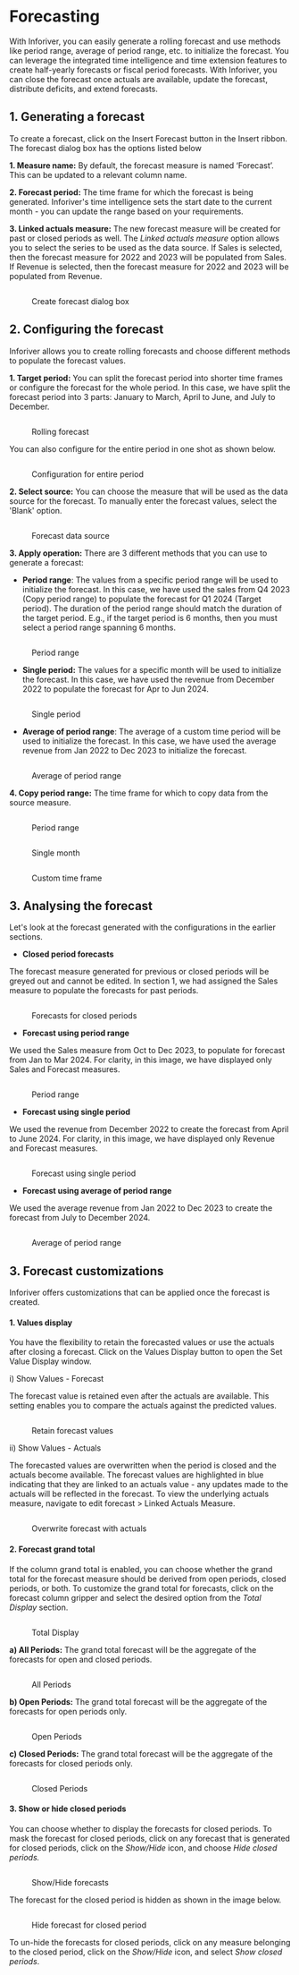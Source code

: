 # Forecasting

With Inforiver, you can easily generate a rolling forecast and use methods like period range, average of period range, etc. to initialize the forecast. You can leverage the integrated time intelligence and time extension features to create half-yearly forecasts or fiscal period forecasts. With Inforiver, you can close the forecast once actuals are available, update the forecast, distribute deficits, and extend forecasts.

## 1. Generating a forecast

To create a forecast, click on the Insert Forecast button in the Insert ribbon. The forecast dialog box has the options listed below

**1. Measure name:** By default, the forecast measure is named ‘Forecast’. This can be updated to a relevant column name.

**2. Forecast period:** The time frame for which the forecast is being generated. Inforiver's time intelligence sets the start date to the current month - you can update the range based on your requirements.

**3. Linked actuals measure:** The new forecast measure will be created for past or closed periods as well. The _Linked actuals measure_ option allows you to select the series to be used as the data source. If Sales is selected, then the forecast measure for 2022 and 2023 will be populated from Sales. If Revenue is selected, then the forecast measure for 2022 and 2023 will be populated from Revenue.&#x20;

<figure><img src="../../../.gitbook/assets/2024-02-02_10h27_04.png" alt=""><figcaption><p>Create forecast dialog box</p></figcaption></figure>

## 2. Configuring the forecast

Inforiver allows you to create rolling forecasts and choose different methods to populate the forecast values. &#x20;

**1. Target period:** You can split the forecast period into shorter time frames or configure the forecast for the whole period. In this case, we have split the forecast period into 3 parts: January to March, April to June, and July to December.

<figure><img src="../../../.gitbook/assets/2024-02-02_10h41_55.png" alt=""><figcaption><p>Rolling forecast</p></figcaption></figure>

You can also configure for the entire period in one shot as shown below.

<figure><img src="../../../.gitbook/assets/2024-02-02_10h55_38.png" alt=""><figcaption><p>Configuration for entire period</p></figcaption></figure>

**2. Select source:** You can choose the measure that will be used as the data source for the forecast. To manually enter the forecast values, select the 'Blank' option.

<figure><img src="../../../.gitbook/assets/2024-02-02_10h30_44.png" alt=""><figcaption><p>Forecast data source</p></figcaption></figure>

**3. Apply operation:** There are 3 different methods that you can use to generate a forecast:

* **Period range**: The values from a specific period range will be used to initialize the forecast. In this case, we have used the sales from Q4 2023 (Copy period range) to populate the forecast for Q1 2024 (Target period). The duration of the period range should match the duration of the target period. E.g., if the target period is 6 months, then you must select a period range spanning 6 months.

<figure><img src="../../../.gitbook/assets/2024-02-02_11h08_22.png" alt=""><figcaption><p>Period range</p></figcaption></figure>

* **Single period:** The values for a specific month will be used to initialize the forecast. In this case, we have used the revenue from December 2022 to populate the forecast for Apr to Jun 2024.

<figure><img src="../../../.gitbook/assets/2024-02-02_11h13_05.png" alt=""><figcaption><p>Single period</p></figcaption></figure>

* **Average of period range**: The average of a custom time period will be used to initialize the forecast. In this case, we have used the average revenue from Jan 2022 to Dec 2023 to initialize the forecast.

<figure><img src="../../../.gitbook/assets/2024-02-02_11h17_28.png" alt=""><figcaption><p>Average of period range</p></figcaption></figure>

**4. Copy period range:** The time frame for which to copy data from the source measure.

<div>

<figure><img src="../../../.gitbook/assets/2024-02-02_11h22_11.png" alt=""><figcaption><p>Period range</p></figcaption></figure>

 

<figure><img src="../../../.gitbook/assets/Period range (1).png" alt=""><figcaption><p>Single month</p></figcaption></figure>

 

<figure><img src="../../../.gitbook/assets/period range 2 (1).png" alt=""><figcaption><p>Custom time frame</p></figcaption></figure>

</div>

## 3. Analysing the forecast

Let's look at the forecast generated with the configurations in the earlier sections.

* **Closed period forecasts**

The forecast measure generated for previous or closed periods will be greyed out and cannot be edited. In section 1, we had assigned the Sales measure to populate the forecasts for past periods.

<figure><img src="../../../.gitbook/assets/2024-02-02_11h35_56.png" alt=""><figcaption><p>Forecasts for closed periods</p></figcaption></figure>

* **Forecast using period range**&#x20;

We used the Sales measure from Oct to Dec 2023, to populate for forecast from Jan to Mar 2024. For clarity, in this image, we have displayed only Sales and Forecast measures.

<figure><img src="../../../.gitbook/assets/2024-02-02_11h42_02.png" alt=""><figcaption><p>Period range</p></figcaption></figure>

* **Forecast using single period**

We used the revenue from December 2022 to create the forecast from April to June 2024. For clarity, in this image, we have displayed only Revenue and Forecast measures.

<figure><img src="../../../.gitbook/assets/2024-02-02_11h53_58.png" alt=""><figcaption><p>Forecast using single period</p></figcaption></figure>

* **Forecast using average of period range**

We used the average revenue from Jan 2022 to Dec 2023 to create the forecast from July to December 2024.

<figure><img src="../../../.gitbook/assets/2024-02-02_12h07_45.png" alt=""><figcaption><p>Average of period range</p></figcaption></figure>

## 3. Forecast customizations

Inforiver offers customizations that can be applied once the forecast is created.&#x20;

#### 1. Values display

You have the flexibility to retain the forecasted values or use the actuals after closing a forecast. Click on the Values Display button to open the Set Value Display window.

i) Show Values - Forecast

The forecast value is retained even after the actuals are available. This setting enables you to compare the actuals against the predicted values.

<figure><img src="../../../.gitbook/assets/image (1) (1).png" alt=""><figcaption><p>Retain forecast values</p></figcaption></figure>

ii) Show Values - Actuals

The forecasted values are overwritten when the period is closed and the actuals become available. The forecast values are highlighted in blue indicating that they are linked to an actuals value - any updates made to the actuals will be reflected in the forecast. To view the underlying actuals measure, navigate to edit forecast > Linked Actuals Measure.

<figure><img src="../../../.gitbook/assets/image (2) (1).png" alt=""><figcaption><p>Overwrite forecast with actuals</p></figcaption></figure>

#### 2. Forecast grand total

If the column grand total is enabled, you can choose whether the grand total for the forecast measure should be derived from open periods, closed periods, or both. To customize the grand total for forecasts, click on the forecast column gripper and select the desired option from the _Total Display_ section.

<figure><img src="../../../.gitbook/assets/image (241).png" alt=""><figcaption><p>Total Display</p></figcaption></figure>

**a) All Periods:** The grand total forecast will be the aggregate of the forecasts for open and closed periods.

<figure><img src="../../../.gitbook/assets/image (242).png" alt=""><figcaption><p>All Periods</p></figcaption></figure>



**b) Open Periods:** The grand total forecast will be the aggregate of the forecasts for open periods only.

<figure><img src="../../../.gitbook/assets/image (243).png" alt=""><figcaption><p>Open Periods</p></figcaption></figure>



**c) Closed Periods:** The grand total forecast will be the aggregate of the forecasts for closed periods only.

<figure><img src="../../../.gitbook/assets/image (244).png" alt=""><figcaption><p>Closed Periods</p></figcaption></figure>

#### 3. Show or hide closed periods

You can choose whether to display the forecasts for closed periods. To mask the forecast for closed periods, click on any forecast that is generated for closed periods, click on the _Show/Hide_ icon, and choose _Hide closed periods._

<figure><img src="../../../.gitbook/assets/image (245).png" alt=""><figcaption><p>Show/Hide forecasts</p></figcaption></figure>

The forecast for the closed period is hidden as shown in the image below.&#x20;

<figure><img src="../../../.gitbook/assets/image (246).png" alt=""><figcaption><p>Hide forecast for closed period</p></figcaption></figure>

To un-hide the forecasts for closed periods, click on any measure belonging to the closed period, click on the _Show/Hide_ icon, and select _Show closed periods_.
